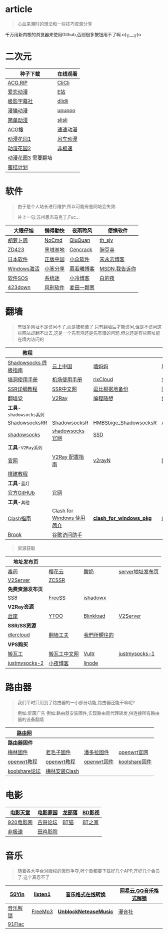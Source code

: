 # article
> 心血来潮时的想法和一些技巧资源分享

千万用新内核的浏览器来使用Github,否则很多按钮用不了啊.o(╥﹏╥)o

# 二次元

| 种子下载                                            | 在线观看                              |
| --------------------------------------------------- | ------------------------------------- |
| [ACG.RIP](https://acg.rip/)                         | [CliCli](https://www.clicli.us/)      |
| [爱恋动漫](http://www.kisssub.org/)                 | [E站](http://www.ezdmw.com/)          |
| [极影字幕社](http://www.miobt.com/)                 | [dlidli](http://www.dilidili.one/)    |
| [漫猫动漫](http://www.comicat.org/)                 | [upupoo](http://anime.upupoo.com/)    |
| [简单动漫](https://www.36dm.club/)                  | [slisli](http://www.silisili.me/)     |
| [ACG搜](http://www.acgsou.com/1.html)               | [速速动漫](http://www.susudm.com/)    |
| [动漫花园1](https://dongmanhuayuan.myheartsite.com) | [风车动漫](http://www.fengchedm.com/) |
| [动漫花园2](https://www.dongmanhuayuan.com/)        | [非极速](http://feijisu8.com/acg/)    |
| [动漫花园3](https://share.dmhy.org/)  需要翻墙      |                                       |
| [蜜桔计划](https://mikanani.me/)                    |                                       |

# 软件

> 由于是个人站长进行维护,所以可能有些网站会失效.
>
> 补上一句:苏州思杰马克丁,Fuc...

| [大眼仔旭](http://www.dayanzai.me/)        | [懒得勤快](https://masuit.com/)           | [夜雨聆风](http://www.yeyulingfeng.com/) | [便携软件](https://portableappk.com/)      |
| ------------------------------------------ | ----------------------------------------- | ---------------------------------------- | ------------------------------------------ |
| [胡萝卜周](http://www.carrotchou.blog/)    | [NoCmd](https://www.nocmd.com/)           | [QiuQuan](http://www.qiuquan.cc/)        | [th_sjy](http://www.th-sjy.com/)           |
| [ZD423](http://www.zdfans.com/)            | [黑域基地](http://www.hackhw.com/)        | [Cencrack](http://cencrack.com/)         | [豌豆荚](https://www.wandoujia.com/)       |
| [日本软件](https://win10app.vector.co.jp/) | [正版中国](https://getitfree.cn/)         | [小众软件](https://www.appinn.com/)      | [宋永志博客](http://www.songyongzhi.com/)  |
| [Windows激活](https://v0v.bid/)            | [小笨分享](https://zhouxiaoben.info/src/) | [慕若曦博客](https://www.muruoxi.com/)   | [MSDN,我告诉你](https://msdn.itellyou.cn/) |
| [软件SOS](https://www.rjsos.com/)          | [系统迷](https://www.xitmi.com/)          | [小冷博客](https://www.chromeba.net/)    | [白的夜](https://www.baideye.com/)         |
| [423down](https://www.423down.com/)        | [风刑软件](https://www.wsf1234.com/)      | [麦田一颗葱](https://www.52maicong.com/) |                                            |

# 翻墙

> 有很多网址不是访问不了,而是被和谐了.只有翻墙后才能访问,但是不访问这些网站却翻不出去,这是一个先有鸡还是先有蛋的问题.但总还是有些网址能在墙内访问的

| 教程                                                         |                                                              |                                                              |                                                              |
| ------------------------------------------------------------ | ------------------------------------------------------------ | ------------------------------------------------------------ | ------------------------------------------------------------ |
| [Shadowsocks 终极指南](https://shadowsockshelp.github.io/)   | [云上中国](http://www.40198.tw/index.php/)                   | [墙妈妈](https://www.wallmama.com/)                          | [聪聪Blog](https://congcong0806.github.io/2018/04/20/SS/)    |
| [墙洞使用手册](https://github.com/lhie1/Rules)               | [机场使用手册](https://www.duyaoss.com/archives/1086/)       | [rixCloud](https://rixcloudkb.io/)                           | [SSR指南](https://github.com/s-s-r/wiki)                     |
| [SSR详细教程](https://www.appmews.com/app/1947/)             | [SSR中文网](https://ssr.tools/)                              | [逗比根据地备份](https://doubibackup.com/)                   | [阿虚](http://mooc1.chaoxing.com/zt/201723393.html?_from_=)  |
| [翻墙党](https://fanqiangdang.com/blog/)                     | [V2Ray](https://v2s.xyz/index.php?rp=/knowledgebase/1/V2Ray) | [编程随想](https://program-think.blogspot.com/search/label/IT.%E7%BF%BB%E5%A2%99) | [如何翻墙](https://github.com/bannedbook)                    |
| **工具**-`shadowsocks系列`                                   |                                                              |                                                              |                                                              |
| [ShadowsocksRR](https://github.com/shadowsocksrr/shadowsocksr-csharp/releases) | [ShadowsocksR](https://github.com/shadowsocksr-backup)       | [HMBSbige_ShadowsocksR](https://github.com/HMBSbige/ShadowsocksR-Windows) | [Anankke_SSRR](https://github.com/Anankke/SSRR-Windows/releases) |
| [shadowsocks](https://github.com/shadowsocks)                | [shadowsocks官网](https://shadowsocks.org/en/index.html)     | [SSD](https://github.com/TheCGDF/SSD-Windows)                |                                                              |
| **工具**-`V2Ray系列`                                         |                                                              |                                                              |                                                              |
| [官网](https://www.v2ray.com/)                               | [V2Ray 配置指南](https://toutyrater.github.io/)              | [v2rayN](https://github.com/2dust/v2rayN/releases)           | [配置指南](https://guide.v2fly.org/)                         |
| [搭建教程](https://github.com/233boy/v2ray/wiki)             |                                                              |                                                              |                                                              |
| **工具**-`蓝灯`                                              |                                                              |                                                              |                                                              |
| [官方GitHUb](https://github.com/getlantern)                  | [官网](https://getlantern.org/zh_CN/index.html)              |                                                              |                                                              |
| **工具**-`其他`                                              |                                                              |                                                              |                                                              |
| [Clash指南](https://docs.cfw.lbyczf.com/)                    | [Clash for Windows 使用简介](https://10101.io/2018/10/27/how-to-use-clash-for-windows) | **[clash_for_windows_pkg](https://github.com/Fndroid/clash_for_windows_pkg)** | [Clash](https://github.com/Dreamacro/clash/releases/tag/v0.16.0) |
| [Brook](https://github.com/txthinking/brook/releases)        | [谷歌访问助手](https://github.com/haotian-wang/google-access-helper/releases) |                                                              |                                                              |

> 资源获取

| 地址发布页                                         |                                                              |                                       |                                                             |
| -------------------------------------------------- | ------------------------------------------------------------ | ------------------------------------- | ----------------------------------------------------------- |
| [毒药](https://github.com/DuyaoSS/SSR/issues)      | [樱花云](https://tawk.to/chat/5d3441149b94cd38bbe87c81/default) | [酸奶](http://www.ssru.cf/)           | [server地址发布页](https://s-s-r.github.io)                 |
| [V2Server](https://v2server.github.io)             | [ZCSSR](https://github.com/ZCSSR/url)                        |                                       |                                                             |
| **免费资源发布页**                                 |                                                              |                                       |                                                             |
| [SS8](https://en.ss8.tech/index.html)              | [FreeSS](https://my.freeshadowsocks.org/)                    | [ishadowx](https://get.ishadowx.biz/) |                                                             |
| **V2Ray资源**                                      |                                                              |                                       |                                                             |
| [蓝岸](https://boom.v2fly.net/clientarea.php)      | [YTOO](https://ytoo.uk/clientarea.php)                       | [Blinkload](https://my.blinkload.org) | [V2Server](https://v2s.xyz)                                 |
| **SSR/SS资源**                                     |                                                              |                                       |                                                             |
| [dlercloud](https://dlercloud.co/)                 | [翻墙工夫](https://iplc.store/)                              | [我們所嚮往的](https://wmsxwd1.xyz/#) |                                                             |
| **VPS购买**                                        |                                                              |                                       |                                                             |
| [搬瓦工](https://bwh88.net/)                       | [搬瓦工中文网](https://www.banwagongzw.com/)                 | [Vultr](https://www.vultr.com/)       | [justmysocks-1](https://justmysocks1.net/members/index.php) |
| [justmysocks-2](https://justmysocks1.net/members/) | [小夜博客](https://www.vpsmm.com/index.php)                  | [linode](https://www.linode.com/)     |                                                             |

# 路由器

> 我们平时只用到了路由器的一小部分功能,路由器还能干嘛呢?
>
> 例如:屏蔽广告 例如:路由器安装固件,实现路由器代理转发,供连接所有路由器的设备翻墙

| [路由网](https://www.luyouwang.net/)                         |                                                           |                                                            |                                                |
| ------------------------------------------------------------ | --------------------------------------------------------- | ---------------------------------------------------------- | ---------------------------------------------- |
| **路由器固件**                                               |                                                           |                                                            |                                                |
| [梅林固件](https://www.asuswrt-merlin.net/)                  | [老毛子固件](http://opt.cn2qq.com/padavan/)               | [潘多拉固件](https://downloads.pangubox.com/pandorabox/)   | [openwrt官网](https://openwrt.org/)            |
| [openwrt教程](https://github.com/softwaredownload/openwrt-fanqiang) | [openwrt教程](http://www.openwrt.org.cn/)                 | [openwrt固件](https://github.com/openwrt/openwrt/releases) | [koolshare固件](http://firmware.koolshare.cn/) |
| [koolshare论坛](https://koolshare.cn/portal.php)             | [梅林安装Clash](https://github.com/KOP-XIAO/Clash-Merlin) |                                                            |                                                |

# 电影

| [电影天堂](https://www.dytt8.net/index0.html) | [电影家园](http://www.idyjy.com/)       | [龙部落](http://www.lbldy.com/) | [BD影视](https://www.bd-film.cc/) |
| --------------------------------------------- | --------------------------------------- | ------------------------------- | --------------------------------- |
| [920电影网](http://www.920dy.cc/)             | [古哥论坛](http://www.gugeys.cc/)       | [BT猫](https://www.btmao.cc/)   | [BT之家](http://www.6btbtt.com/)  |
| [非极速](http://feijisu8.com/acg/)            | [田鸡影院](http://www.tianjiyy123.com/) |                                 |                                   |

# 音乐

> 随着各大平台对版权的激烈争夺,听个歌都要下载好几个APP,开好几个会员了.这个真忍不了

| [50Yin](https://www.50yin.com/)                  | [listen1](https://github.com/listen1) | [音乐格式在线转换](https://cloudconvert.com/flac-to-mp3)     | [网易云,QQ音乐格式解锁](https://moresound.tk/music/tool/) |
| ------------------------------------------------ | ------------------------------------- | ------------------------------------------------------------ | --------------------------------------------------------- |
| [音乐解锁](https://github.com/ix64/unlock-music) | [FreeMp3](http://mctool.cn/music/)    | **[UnblockNeteaseMusic](https://github.com/nondanee/UnblockNeteaseMusic)** | [漫音社](http://www.acgjc.com/)                           |
| [91Flac](https://www.91flac.com/)                |                                       |                                                              |                                                           |



